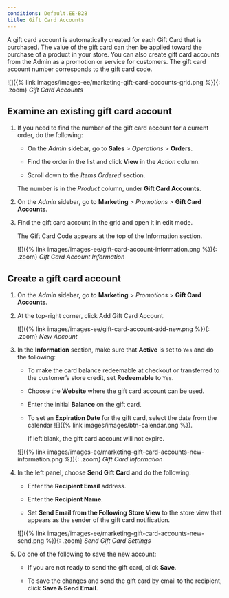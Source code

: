 ```yaml
---
conditions: Default.EE-B2B
title: Gift Card Accounts
---
```


A gift card account is automatically created for each Gift Card that is purchased. The value of the gift card can then be applied toward the purchase of a product in your store. You can also create gift card accounts from the Admin as a promotion or service for customers. The gift card account number corresponds to the gift card code.

![]({% link images/images-ee/marketing-gift-card-accounts-grid.png %}){: .zoom}
_Gift Card Accounts_

## Examine an existing gift card account

1. If you need to find the number of the gift card account for a current order, do the following:

    - On the _Admin_ sidebar, go to **Sales** > _Operations_ > **Orders**.

    - Find the order in the list and click **View** in the _Action_ column.

    - Scroll down to the _Items Ordered_ section.

    The number is in the _Product_ column, under **Gift Card Accounts**.

1. On the _Admin_ sidebar, go to **Marketing** > _Promotions_ > **Gift Card Accounts**.

1. Find the gift card account in the grid and open it in edit mode.

    The Gift Card Code appears at the top of the Information section.

    ![]({% link images/images-ee/gift-card-account-information.png %}){: .zoom}
    _Gift Card Account Information_

## Create a gift card account

1. On the _Admin_ sidebar, go to **Marketing** > _Promotions_ > **Gift Card Accounts**.

1. At the top-right corner, click <span class="btn">Add Gift Card Account</span>.

    ![]({% link images/images-ee/gift-card-account-add-new.png %}){: .zoom}
    _New Account_

1. In the **Information** section, make sure that **Active** is set to `Yes`  and do the following:

    - To make the card balance redeemable at checkout or transferred to the customer’s store credit, set **Redeemable** to `Yes`.

    - Choose the **Website** where the gift card account can be used.

    - Enter the initial **Balance** on the gift card.

    - To set an **Expiration Date** for the gift card, select the date from the calendar ![]({% link images/images/btn-calendar.png %}).

      If left blank, the gift card account will not expire.

    ![]({% link images/images-ee/marketing-gift-card-accounts-new-information.png %}){: .zoom}
    _Gift Card Information_

1. In the left panel, choose **Send Gift Card** and do the following:

    - Enter the **Recipient Email** address.

    - Enter the **Recipient Name**.

    - Set **Send Email from the Following Store View** to the store view that appears as the sender of the gift card notification.

    ![]({% link images/images-ee/marketing-gift-card-accounts-new-send.png %}){: .zoom}
    _Send Gift Card Settings_

1. Do one of the following to save the new account:

    - If you are not ready to send the gift card, click **Save**.

    - To save the changes and send the gift card by email to the recipient, click **Save & Send Email**.
